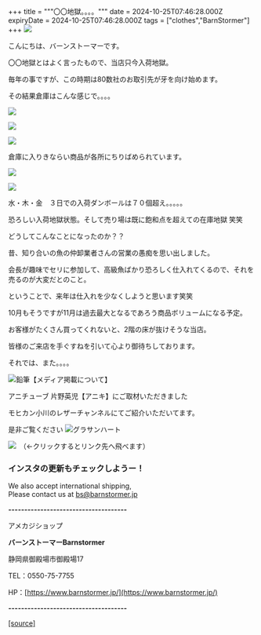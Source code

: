 +++
title = """〇〇地獄。。。。"""
date = 2024-10-25T07:46:28.000Z
expiryDate = 2024-10-25T07:46:28.000Z
tags = ["clothes","BarnStormer"]
+++
[![](https://stat.ameba.jp/user_images/20231023/16/barnstormer-go/b2/03/p/o0420015015354743273.png)](https://ameblo.jp/barnstormer-go/entry-12825670498.html)

こんにちは、バーンストーマーです。

〇〇地獄とはよく言ったもので、当店只今入荷地獄。

毎年の事ですが、この時期は80数社のお取引先が牙を向け始めます。

その結果倉庫はこんな感じで。。。。

[![](https://stat.ameba.jp/user_images/20241025/15/barnstormer-go/7a/78/j/o0466070015502047873.jpg)](https://stat.ameba.jp/user_images/20241025/15/barnstormer-go/7a/78/j/o0466070015502047873.jpg)

[![](https://stat.ameba.jp/user_images/20241025/15/barnstormer-go/99/7a/j/o0466070015502047875.jpg)](https://stat.ameba.jp/user_images/20241025/15/barnstormer-go/99/7a/j/o0466070015502047875.jpg)

[![](https://stat.ameba.jp/user_images/20241025/15/barnstormer-go/e0/b0/j/o0466070015502047876.jpg)](https://stat.ameba.jp/user_images/20241025/15/barnstormer-go/e0/b0/j/o0466070015502047876.jpg)

倉庫に入りきならい商品が各所にちりばめられています。

[![](https://stat.ameba.jp/user_images/20241025/15/barnstormer-go/34/01/j/o0466070015502047871.jpg)](https://stat.ameba.jp/user_images/20241025/15/barnstormer-go/34/01/j/o0466070015502047871.jpg)

[![](https://stat.ameba.jp/user_images/20241025/15/barnstormer-go/c8/67/j/o0466070015502047868.jpg)](https://stat.ameba.jp/user_images/20241025/15/barnstormer-go/c8/67/j/o0466070015502047868.jpg)

水・木・金　３日での入荷ダンボールは７０個超え。。。。。

恐ろしい入荷地獄状態。そして売り場は既に飽和点を超えての在庫地獄 笑笑

どうしてこんなことになったのか？？

昔、知り合いの魚の仲卸業者さんの営業の愚痴を思い出しました。

会長が趣味でセリに参加して、高級魚ばかり恐ろしく仕入れてくるので、それを売るのが大変だとのこと。

ということで、来年は仕入れを少なくしようと思います笑笑

10月もそうですが11月は過去最大となるであろう商品ボリュームになる予定。

お客様がたくさん買ってくれないと、2階の床が抜けそうな当店。

皆様のご来店を手ぐすねを引いて心より御待ちしております。

それでは、また。。。。

![鉛筆](https://stat100.ameba.jp/blog/ucs/img/char/char3/519.png)【メディア掲載について】

アニチューブ 片野英児【アニキ】にご取材いただきました

モヒカン小川のレザーチャンネルにてご紹介いただいてます。

是非ご覧ください ![グラサンハート](https://stat100.ameba.jp/blog/ucs/img/char/char3/148.png)

[![](https://stat.ameba.jp/user_images/20230412/16/barnstormer-go/6a/23/p/o0108010815269242493.png)](https://www.instagram.com/barnstormer_daily/)　（←クリックするとリンク先へ飛べます）

### インスタの更新もチェックしようー！

We also accept international shipping,  
Please contact us at bs@barnstormer.jp

**\-------------------------------------**

アメカジショップ

**バーンストーマーBarnstormer**

静岡県御殿場市御殿場17

TEL：0550-75-7755

HP：[https://www.barnstormer.jp/](https://www.barnstormer.jp/)

**\-------------------------------------**

[[source]](https://ameblo.jp/barnstormer-go/entry-12872575897.html)
